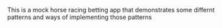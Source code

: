 This is a mock horse racing betting app that demonstrates some differnt patterns and ways of implementing those patterns
